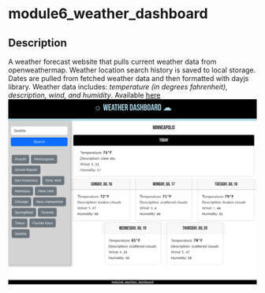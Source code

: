 # module6_weather_dashboard
## Description

A weather forecast website that pulls current weather data from openweathermap.
Weather location search history is saved to local storage.
Dates are pulled from fetched weather data and then formatted with dayjs library.
Weather data includes: *temperature (in degrees fahrenheit), description, wind, and humidity*.
Available [here](https://johntg96.github.io/module6_weather_dashboard/)
![screenshot](./assets/images/screenshot.png)